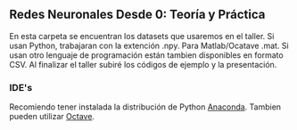 ## Redes Neuronales Desde 0: Teoría y Práctica
En esta carpeta se encuentran los datasets que usaremos en el taller. Si usan Python, trabajaran con la extención .npy. Para Matlab/Ocatave .mat. Si usan otro lenguaje de programación están tambien disponibles en formato CSV. Al finalizar el taller subiré los códigos de ejemplo y la presentación.

### IDE's
Recomiendo tener instalada la distribución de Python [Anaconda](https://www.anaconda.com/distribution/). Tambien pueden utilizar [Octave](https://www.gnu.org/software/octave/download.html).
